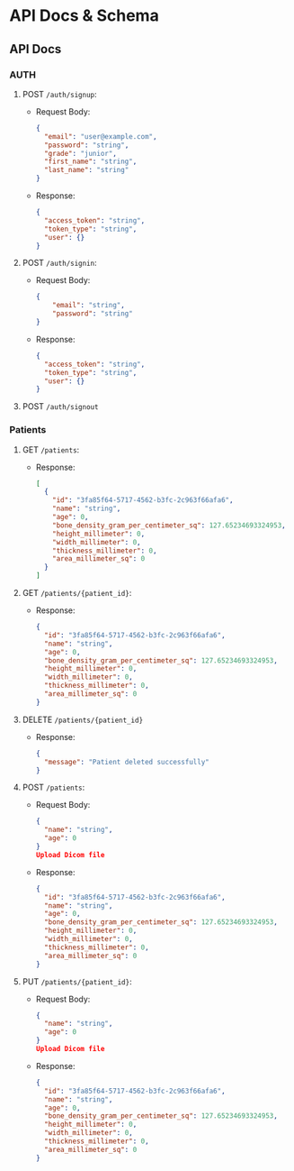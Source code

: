 # API Docs & Schema

## API Docs

### AUTH

1. POST `/auth/signup`:
    - Request Body:
        ```json
        {
          "email": "user@example.com",
          "password": "string",
          "grade": "junior",
          "first_name": "string",
          "last_name": "string"
        }
        ```
    - Response:
        ```json
        {
          "access_token": "string",
          "token_type": "string",
          "user": {}
        }
        ```
      
2. POST `/auth/signin`:
    - Request Body:
        ```json
        {
            "email": "string",
            "password": "string"
        }
        ```
    - Response:
        ```json
        {
          "access_token": "string",
          "token_type": "string",
          "user": {}
        }
        ```

3. POST `/auth/signout`

### Patients
1. GET `/patients`:
    - Response:
        ```json
        [
          {
            "id": "3fa85f64-5717-4562-b3fc-2c963f66afa6",
            "name": "string",
            "age": 0,
            "bone_density_gram_per_centimeter_sq": 127.65234693324953,
            "height_millimeter": 0,
            "width_millimeter": 0,
            "thickness_millimeter": 0,
            "area_millimeter_sq": 0
          }
        ]
        ```
2. GET `/patients/{patient_id}`:
    - Response:
        ```json
        {
          "id": "3fa85f64-5717-4562-b3fc-2c963f66afa6",
          "name": "string",
          "age": 0,
          "bone_density_gram_per_centimeter_sq": 127.65234693324953,
          "height_millimeter": 0,
          "width_millimeter": 0,
          "thickness_millimeter": 0,
          "area_millimeter_sq": 0
        }
        ```
      
3. DELETE `/patients/{patient_id}`
    - Response:
        ```json
        {
          "message": "Patient deleted successfully"
        }
        ```
      
4. POST `/patients`:
    - Request Body:
        ```json
        {
          "name": "string",
          "age": 0
        }
        Upload Dicom file
        ```
    - Response:
        ```json
        {
          "id": "3fa85f64-5717-4562-b3fc-2c963f66afa6",
          "name": "string",
          "age": 0,
          "bone_density_gram_per_centimeter_sq": 127.65234693324953,
          "height_millimeter": 0,
          "width_millimeter": 0,
          "thickness_millimeter": 0,
          "area_millimeter_sq": 0
        }
        ```
      
5. PUT `/patients/{patient_id}`:
    - Request Body:
        ```json
        {
          "name": "string",
          "age": 0
        }
        Upload Dicom file
        ```
    - Response:
        ```json
        {
          "id": "3fa85f64-5717-4562-b3fc-2c963f66afa6",
          "name": "string",
          "age": 0,
          "bone_density_gram_per_centimeter_sq": 127.65234693324953,
          "height_millimeter": 0,
          "width_millimeter": 0,
          "thickness_millimeter": 0,
          "area_millimeter_sq": 0
        }
        ```